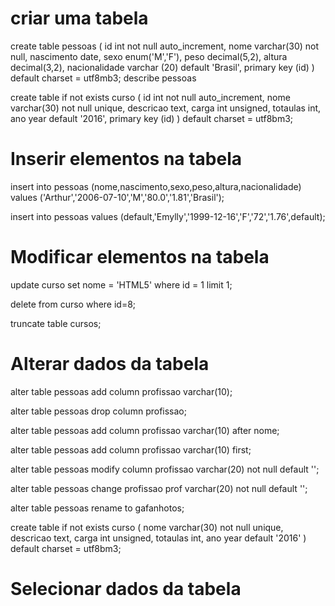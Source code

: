 # criar uma tabela

create table pessoas (
id int not null auto_increment, <!--Parametro, definição e preenchimento automatico-->
nome varchar(30) not null,
nascimento date, <!-- Parametros e definição--> 
sexo enum('M','F'),
peso decimal(5,2),
altura decimal(3,2),
nacionalidade varchar (20) default 'Brasil',
primary key (id)
) default charset = utf8mb3;
describe pessoas <!-- Escrever na tabela-->

create table if not exists curso ( <!-- criar tabela se ela não existe -->
id int not null auto_increment,
nome varchar(30) not null unique,  <!-- Obrigatório e único -->
descricao text,
carga int unsigned,
totaulas int,
ano year default '2016',
primary key (id) <!-- Chave primária -->
) default charset = utf8bm3;
# Inserir elementos na tabela

insert into pessoas <!-- inserir na tabela  -->
(nome,nascimento,sexo,peso,altura,nacionalidade) <!-- parametros  -->
values
('Arthur','2006-07-10','M','80.0','1.81','Brasil'); <!-- Valores -->

<!-- Simplificado -->
insert into pessoas values <!-- valores na mesma posição da tabela -->
(default,'Emylly','1999-12-16','F','72','1.76',default);

# Modificar elementos na tabela

update curso <!-- Altere o valor onde = ? -->
set nome = 'HTML5' where id = 1 <!-- set do valor -->
limit 1; <!-- Limita a quantidade de linhas que esse código pode atingir -->

delete from curso <!-- deletar linha -->
where id=8;

truncate table cursos; <!-- Apagar todos os elementos da tabela -->

# Alterar dados da tabela

alter table pessoas <!-- Alterar tabela -->
add column profissao varchar(10); <!-- Adicionar coluna -->

alter table pessoas
drop column profissao; <!-- Deletar coluna -->

alter table pessoas
add column profissao varchar(10) after nome; <!-- Depois da coluna -->

alter table pessoas
add column profissao varchar(10) first; <!-- Primeira coluna -->

alter table pessoas
modify column profissao varchar(20) not null default ''; <!-- Modificar detalhes da coluna -->

alter table pessoas
change profissao prof varchar(20) not null default ''; <!-- Modificar nome e detalhes da coluna (obrigatótio) -->

alter table pessoas
rename to gafanhotos; <!-- Alterar nome da tabela -->

create table if not exists curso (
	nome varchar(30) not null unique,
    descricao text,
    carga int unsigned,
    totaulas int,
    ano year default '2016'
) default charset = utf8bm3;


# Selecionar dados da tabela





